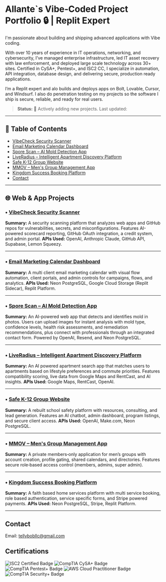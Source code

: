 # Allante`s Vibe‑Coded Project Portfolio 🔒 | Replit Expert

I'm passionate about building and shipping advanced applications with Vibe coding.

With over 10 years of experience in IT operations, networking, and cybersecurity, I’ve managed enterprise infrastructure, led IT asset recovery with law enforcement, and deployed large scale technology across 30+ sites. Certified in CySA+, Pentest+, and ISC2 CC, I specialize in automation, API integration, database design, and delivering secure, production ready applications.

I’m a Replit expert and alo builds and deploys apps on Bolt, Lovable, Cursor, and Windsurf. I also do penetration testing on my projects so the software I ship is secure, reliable, and ready for real users.

> **Status:** 🔄 Actively adding new projects. Last updated: <!-- date -->


---


## 🧭 Table of Contents
- [VibeCheck Security Scanner](#-vibecheck-security-scanner)
- [Email Marketing Calendar Dashboard](#-email-marketing-calendar-dashboard)
- [Spore Scan – AI Mold Detection App](#-spore-scan--ai-mold-detection-app)
- [LiveRadius – Intelligent Apartment Discovery Platform](#-liveradius--intelligent-apartment-discovery-platform)
- [Safe K-12 Group Website](#-safe-k-12-group-website)
- [MMOV – Men's Group Management App](#-mmov--mens-group-management-app)
- [Kingdom Success Booking Platform](#-kingdom-success-booking-platform)
- [Contact](#contact)

---


## 🌐 Web & App Projects

### • [VibeCheck Security Scanner](projects/VibeCheck.md)  
**Summary:** A security scanning platform that analyzes web apps and GitHub repos for vulnerabilities, secrets, and misconfigurations. Features AI-powered scorecard reporting, GitHub OAuth integration, a credit system, and admin portal. **APIs Used:** OpenAI, Anthropic Claude, GitHub API, Supabase, Lemon Squeezy.

---

### • [Email Marketing Calendar Dashboard](projects/EmailMarketingCalendar.md)  
**Summary:** A multi client email marketing calendar with visual flow automation, client portals, and admin controls for campaigns, flows, and analytics. **APIs Used:** Neon PostgreSQL, Google Cloud Storage (Replit Sidecar), Replit Platform.

---

### • [Spore Scan – AI Mold Detection App](projects/SporeScan.md)  
**Summary:** An AI-powered web app that detects and identifies mold in photos. Users can upload images for instant analysis with mold type, confidence levels, health risk assessments, and remediation recommendations, plus connect with professionals through an integrated contact form. Powered by OpenAI, Resend, and Neon PostgreSQL.

---

### • [LiveRadius – Intelligent Apartment Discovery Platform](projects/LiveRadius.md)  
**Summary:** An AI powered apartment search app that matches users to apartments based on lifestyle preferences and commute priorities. Features compatibility scoring, live data from Google Maps and RentCast, and AI insights. **APIs Used:** Google Maps, RentCast, OpenAI.

---

### • [Safe K-12 Group Website](projects/SafeK12.md)  
**Summary:** A rebuilt school safety platform with resources, consulting, and lead generation. Features an AI chatbot, admin dashboard, program listings, and secure client access. **APIs Used:** OpenAI, Make.com, Neon PostgreSQL.

---

### • [MMOV – Men's Group Management App](projects/MMOV.md)
**Summary:** A private members‑only application for men’s groups with account creation, profile gating, shared calendars, and directories. Features secure role‑based access control (members, admins, super admin).

---

### • [Kingdom Success Booking Platform](projects/KingdomSuccess.md)  
**Summary:** A faith based home services platform with multi service booking, role based authentication, service specific forms, and Stripe powered payments. **APIs Used:** Neon PostgreSQL, Stripe, Replit Platform.

---

## Contact
Email: [tellybobllc@gmail.com](mailto:tellybobllc@gmail.com)


## Certifications
<div>
<img src="https://img.shields.io/badge/-ISC2%20Certified-000080?style=for-the-badge&logo=ISC2&logoColor=white" alt="ISC2 Certified Badge" />
<img src="https://img.shields.io/badge/-CySA%2B-006400?style=for-the-badge&logo=CompTIA&logoColor=white" alt="CompTIA CySA+ Badge" /> 
<img src="https://img.shields.io/badge/-CompTIA%20Pentest%2B-FF4500?style=for-the-badge&logo=CompTIA&logoColor=white" alt="CompTIA Pentest+ Badge" />
<img src="https://img.shields.io/badge/-AWS%20Cloud%20Practitioner-FF9900?style=for-the-badge&logo=Amazon%20AWS&logoColor=white" alt="AWS Cloud Practitioner Badge" />
<img src="https://img.shields.io/badge/-CompTIA%20Security%2B-0078D4?style=for-the-badge&logo=CompTIA&logoColor=white" alt="CompTIA Security+ Badge" /> 
</div>
